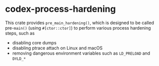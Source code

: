 # codex-process-hardening

This crate provides `pre_main_hardening()`, which is designed to be called pre-`main()` (using `#[ctor::ctor]`) to perform various process hardening steps, such as

- disabling core dumps
- disabling ptrace attach on Linux and macOS
- removing dangerous environment variables such as `LD_PRELOAD` and `DYLD_*`
